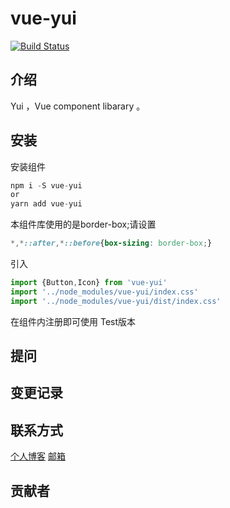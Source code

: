 # vue-yui
[![Build Status](https://travis-ci.org/yzw7489757/Yui.svg?branch=master)](https://travis-ci.org/yzw7489757/Yui)

## 介绍
<!-- 作者：[Seven](https://www.yuanziwen.cn) -->
Yui ，Vue component libarary 。 

## 安装
安装组件
``` js
npm i -S vue-yui
or
yarn add vue-yui
```

本组件库使用的是border-box;请设置
``` css
*,*::after,*::before{box-sizing: border-box;}
```
引入
``` js
import {Button,Icon} from 'vue-yui'
import '../node_modules/vue-yui/index.css'
import '../node_modules/vue-yui/dist/index.css'
```
在组件内注册即可使用
Test版本
## 提问


## 变更记录


## 联系方式

[个人博客](https://www.yuanziwen.cn)
[邮箱](mailto:yuanziwen7489757@gmail.com)

## 贡献者
